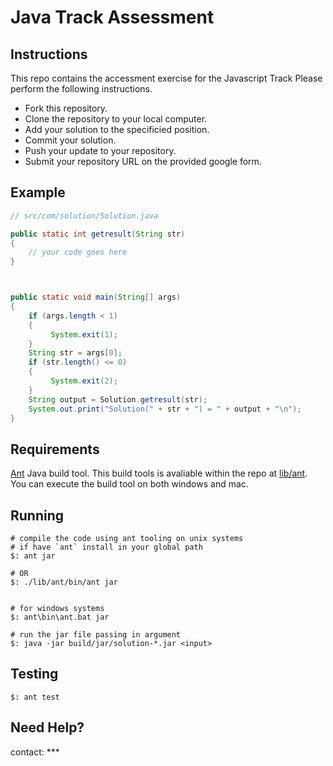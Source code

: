 # Java Track Assessment

## Instructions

This repo contains the accessment exercise for the Javascript Track
Please perform the following instructions.

* Fork this repository.
* Clone the repository to your local computer.
* Add your solution to the specificied position.
* Commit your solution.
* Push your update to your repository.
* Submit your repository URL on the provided google form.

## Example

``` java
// src/com/solution/Solution.java

public static int getresult(String str)
{
    // your code goes here
}



public static void main(String[] args)
{
    if (args.length < 1)
    {
         System.exit(1);
    }
    String str = args[0];
    if (str.length() <= 0)
    {
         System.exit(2);
    }
    String output = Solution.getresult(str);
    System.out.print("Solution(" + str + ") = " + output + "\n");
}

```

## Requirements
[Ant](https://ant.apache.org/manual/index.html) Java build tool.
This build tools is avaliable within the repo at [lib/ant](./lib/ant/).
You can execute the build tool on both windows and mac.

## Running

``` shell
# compile the code using ant tooling on unix systems
# if have `ant` install in your global path
$: ant jar

# OR
$: ./lib/ant/bin/ant jar


# for windows systems 
$: ant\bin\ant.bat jar

# run the jar file passing in argument
$: java -jar build/jar/solution-*.jar <input>
```

## Testing
``` shell
$: ant test
```


## Need Help?
contact: ***
